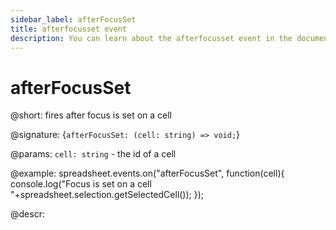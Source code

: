 ```yaml
---
sidebar_label: afterFocusSet
title: afterfocusset event
description: You can learn about the afterfocusset event in the documentation of the DHTMLX JavaScript Spreadsheet library. Browse developer guides and API reference, try out code examples and live demos, and download a free 30-day evaluation version of DHTMLX Spreadsheet.
---
```


# afterFocusSet

@short: fires after focus is set on a cell

@signature: {`afterFocusSet: (cell: string) => void;`}

@params:
`cell: string` - the id of a cell

@example:
spreadsheet.events.on("afterFocusSet", function(cell){
 	console.log("Focus is set on a cell "+spreadsheet.selection.getSelectedCell());
});

@descr:
